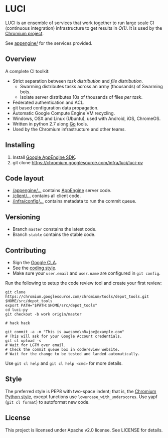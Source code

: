 # LUCI

LUCI is an ensemble of services that work together to run large scale CI
(continuous integration) infrastructure to get results in *O(1)*. It is used by
the [Chromium project](http://www.chromium.org).

See [appengine/](appengine) for the services provided.


## Overview

A complete CI toolkit:

*   Strict separation between *task distribution* and *file distribution*.
    *   Swarming distributes tasks across an army (thousands) of Swarming bots.
    *   Isolate server distributes 10s of thousands of files _per task_.
*   Federated authentication and ACL.
*   git based configuration data propagation.
*   Automatic Google Compute Engine VM recycling.
*   Windows, OSX and Linux (Ubuntu), used with Android, iOS, ChromeOS.
*   Written in python 2.7 along [Go](https://go.chromium.org/luci) tools.
*   Used by the Chromium infrastructure and other teams.


## Installing

1.  Install [Google AppEngine
    SDK](https://cloud.google.com/appengine/downloads).
2.  git clone https://chromium.googlesource.com/infra/luci/luci-py


## Code layout

*   [/appengine/...](appengine) contains
    [AppEngine](https://cloud.google.com/appengine/docs/python/) server
    code.
*   [/client/...](client) contains all client code.
*   [/infra/config/...](infra/config) contains metadata to run the commit queue.


## Versioning

*   Branch `master` constains the latest code.
*   Branch `stable` contains the stable code.


## Contributing

*   Sign the [Google CLA](https://cla.developers.google.com/clas).
*   See the [coding style](CODING_STYLE.md).
*   Make sure your `user.email` and `user.name` are configured in `git config`.

Run the following to setup the code review tool and create your first review:

    git clone https://chromium.googlesource.com/chromium/tools/depot_tools.git $HOME/src/depot_tools
    export PATH="$PATH:$HOME/src/depot_tools"
    cd luci-py
    git checkout -b work origin/master

    # hack hack

    git commit -a -m "This is awesome\nR=joe@example.com"
    # This will ask for your Google Account credentials.
    git cl upload -s
    # Wait for LGTM over email.
    # Check the commit queue box in codereview website.
    # Wait for the change to be tested and landed automatically.

Use `git cl help` and `git cl help <cmd>` for more details.


## Style

The preferred style is PEP8 with two-space indent; that is, the [Chromium
Python
style](https://chromium.googlesource.com/chromium/src/+/master/styleguide/python/python.md),
except functions use `lowercase_with_underscores`. Use yapf (`git cl format`)
to autoformat new code.


## License

This project is licensed under Apache v2.0 license. See LICENSE for details.
